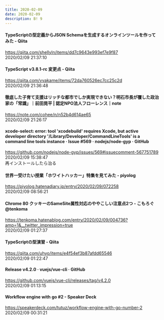 ```yaml
---
title: 2020-02-09
date: 2020-02-09
description: B! 9
---
```


#### TypeScriptの型定義からJSON Schemaを生成するオンラインツールを作ってみた - Qiita
https://qiita.com/shellyln/items/dd7c9643e993ef7e9f87<br>
2020/02/09 21:37:10<br>


#### TypeScript v3.8.1-rc 変更点 - Qiita
https://qiita.com/vvakame/items/72da760526ec7cc25c2d<br>
2020/02/09 21:36:48<br>


#### 徹底した子育て支援はリッチな都市でしか実現できない？明石市長が覆した政治家の「常識」｜前田晃平 | 認定NPO法人フローレンス｜note
https://note.com/cohee/n/n52b4d614ae65<br>
2020/02/09 21:26:17<br>


#### xcode-select: error: tool 'xcodebuild' requires Xcode, but active developer directory '/Library/Developer/CommandLineTools' is a command line tools instance · Issue #569 · nodejs/node-gyp · GitHub
https://github.com/nodejs/node-gyp/issues/569#issuecomment-567751789<br>
2020/02/09 15:38:47<br>
再インストールしたら治る


#### 世界一受けたい授業「ホワイトハッカー」特集を見てみた - piyolog
https://piyolog.hatenadiary.jp/entry/2020/02/09/072258<br>
2020/02/09 08:56:21<br>


#### Chrome 80 クッキーのSameSite属性対応のややこしい注意点2つ - こもろぐ @tenkoma
https://tenkoma.hatenablog.com/entry/2020/02/09/004736?amp=1&__twitter_impression=true<br>
2020/02/09 01:27:37<br>


#### TypeScriptの型演習 - Qiita
https://qiita.com/uhyo/items/e4f54ef3b87afdd65546<br>
2020/02/09 01:22:47<br>


#### Release v4.2.0 · vuejs/vue-cli · GitHub
https://github.com/vuejs/vue-cli/releases/tag/v4.2.0<br>
2020/02/09 01:13:15<br>


#### Workflow engine with go #2 - Speaker Deck
https://speakerdeck.com/tutuz/workflow-engine-with-go-number-2<br>
2020/02/09 00:31:21<br>


